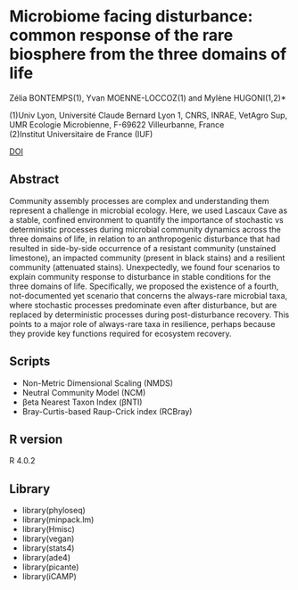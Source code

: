 # Microbiome facing disturbance: common response of the rare biosphere from the three domains of life

Zélia BONTEMPS(1), Yvan MOENNE-LOCCOZ(1) and Mylène HUGONI(1,2)*

(1)Univ Lyon, Université Claude Bernard Lyon 1, CNRS, INRAE, VetAgro Sup, UMR Ecologie Microbienne, F-69622 Villeurbanne, France  
(2)Institut Universitaire de France (IUF)

[DOI]()

## Abstract
Community assembly processes are complex and understanding them represent a challenge in microbial ecology. Here, we used Lascaux Cave as a stable, confined environment to quantify the importance of stochastic vs deterministic processes during microbial community dynamics across the three domains of life, in relation to an anthropogenic disturbance that had resulted in side-by-side occurrence of a resistant community (unstained limestone), an impacted community (present in black stains) and a resilient community (attenuated stains). Unexpectedly, we found four scenarios to explain community response to disturbance in stable conditions for the three domains of life. Specifically, we proposed the existence of a fourth, not-documented yet scenario that concerns the always-rare microbial taxa, where stochastic processes predominate even after disturbance, but are replaced by deterministic processes during post-disturbance recovery. This points to a major role of always-rare taxa in resilience, perhaps because they provide key functions required for ecosystem recovery.


## Scripts
* Non-Metric Dimensional Scaling (NMDS)
* Neutral Community Model (NCM)
* βeta Nearest Taxon Index (βNTI)
* Bray-Curtis-based Raup-Crick index (RCBray)

## R version
R 4.0.2

## Library 
* library(phyloseq)
* library(minpack.lm)
* library(Hmisc)
* library(vegan)
* library(stats4)
* library(ade4)
* library(picante)
* library(iCAMP)


